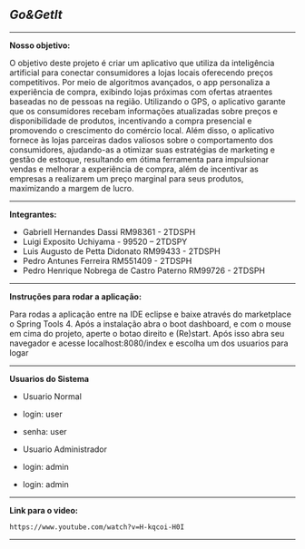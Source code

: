 *Go&GetIt*
-
***

**Nosso objetivo:**

O objetivo deste projeto é criar um aplicativo que utiliza da inteligência artificial 
para conectar consumidores a lojas locais oferecendo preços competitivos. Por meio de algoritmos avançados, 
o app personaliza a experiência de compra, exibindo lojas próximas com ofertas atraentes baseadas no 
de pessoas na região. Utilizando o GPS, o aplicativo garante que os consumidores recebam informações 
atualizadas sobre preços e disponibilidade de produtos, incentivando a compra presencial e promovendo o 
crescimento do comércio local. Além disso, o aplicativo fornece às lojas parceiras dados valiosos sobre o 
comportamento dos consumidores, ajudando-as a otimizar suas estratégias de marketing e gestão de estoque, 
resultando em ótima ferramenta para impulsionar vendas e melhorar a experiência de compra, além de incentivar 
as empresas a realizarem um preço marginal para seus produtos, maximizando a margem de lucro.

***

**Integrantes:**
- Gabriell Hernandes Dassi RM98361 - 2TDSPH
- Luigi Exposito Uchiyama - 99520 – 2TDSPY
- Luis Augusto de Petta Didonato RM99433 - 2TDSPH
- Pedro Antunes Ferreira RM551409 - 2TDSPH
- Pedro Henrique Nobrega de Castro Paterno RM99726 - 2TDSPH

***

**Instruções para rodar a aplicação:**

Para rodas a aplicação entre na IDE eclipse e baixe através do marketplace o Spring Tools 4. 
Após a instalação abra o boot dashboard, e com o mouse em cima do projeto, aperte o botao direito e (Re)start. 
Após isso abra seu navegador e acesse localhost:8080/index e escolha um dos usuarios para logar

***

**Usuarios do Sistema**
- Usuario Normal
- login: user
- senha: user

- Usuario Administrador
- login: admin
- login: admin

***

**Link para o video:**

    https://www.youtube.com/watch?v=H-kqcoi-H0I

***

